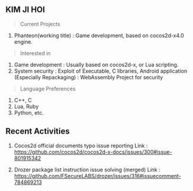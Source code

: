 
KIM JI HOI
------------
> Current Projects

1. Phanteon(working title)
 : Game development, based on cocos2d-x4.0 engine.

> Interested in
1. Game development
 : Usually based on cocos2d-x, or Lua scripting.
2. System security
 : Exploit of Executable, C libraries, Android application (Especially Repackaging)
 : WebAssembly Project for security

> Language Preferences
1. C++, C
2. Lua, Ruby
3. Python, etc.


Recent Activities
---
1. Cocos2d official documents typo issue reporting
    Link : https://github.com/cocos2d/cocos2d-x-docs/issues/300#issue-801915342
 
2. Drozer package list instruction issue solving (merged)
    Link : https://github.com/FSecureLABS/drozer/issues/316#issuecomment-784869213
